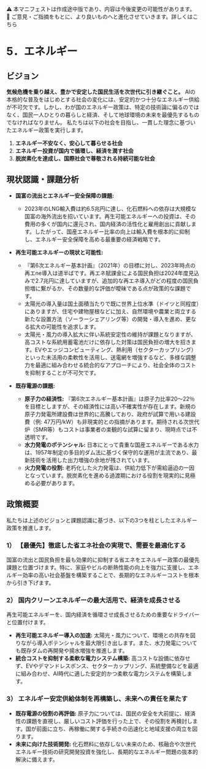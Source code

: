 ⚠️ 本マニフェストは作成途中版であり、内容は今後変更の可能性があります。  
💬 ご意見・ご指摘をもとに、より良いものへと進化させていきます。詳しくはこちら

# 5．エネルギー

## ビジョン

**気候危機を乗り越え、豊かで安定した国民生活を次世代に引き継ぐこと。**
AIの本格的な普及をはじめとする社会の変化には、安定的かつ十分なエネルギー供給が不可欠です。しかし、わが国のエネルギー政策は、特定の技術論に偏るのではなく、国民一人ひとりの暮らしと経済、そして地球環境の未来を最優先するものでなければなりません。
私たちは以下の社会を目指し、一貫した理念に基づいたエネルギー政策を実行します。

1.  **エネルギー不安なく、安心して暮らせる社会**
2.  **エネルギー投資が国内で循環し、経済を潤す社会**
3.  **脱炭素化を達成し、国際社会で尊敬される持続可能な社会**

## 現状認識・課題分析

*   **国富の流出とエネルギー安全保障の課題:**
    *   2023年のLNG輸入費は約6.5兆円に達し、化石燃料への依存は大規模な国富の海外流出を招いています。再生可能エネルギーへの投資は、その費用の多くが国内に還元され、国内経済の活性化と雇用創出に貢献します。したがって、国産エネルギー比率の向上は輸入費を根本的に抑制し、エネルギー安全保障を高める最重要の経済戦略です。

*   **再生可能エネルギーの現状と可能性:**
    *   『第6次エネルギー基本計画』（2021年）の目標に対し、2023年時点の再エne導入は道半ばです。再エネ賦課金による国民負担は2024年度見込みで2.7兆円に達していますが、追加的な再エネ導入がどの程度の国民負担増に繋がるか、その数量的な評価が曖昧である点が政策的な課題です。
    *   太陽光の導入量は国土面積当たりで既に世界上位水準（ドイツと同程度）にありますが、住宅や建物屋根などに加え、自然環境や農業と両立する新たな設置方法（ソーラーシェアリング等）の開発・導入を進め、更なる拡大の可能性を追求します。
    *   太陽光・風力の導入拡大に伴い系統安定性の維持が課題となりますが、高コストな系統用蓄電池だけに依存した対策は国民負担の増大を招きます。EVやエッジコンピューティング、熱利用（セクターカップリング）といった未活用の柔軟性を活用し、送電網を増強するなど、多様な調整力を最適に組み合わせる統合的なアプローチにより、社会全体のコストを抑制することが不可欠です。

*   **既存電源の課題:**
    *   **原子力の経済性:** 『第6次エネルギー基本計画』は原子力比率20〜22％を目標としますが、その経済性には高い不確実性が存在します。新規の原子力発電所建設費は世界的に高騰しており、政府が試算で用いる建設費（例: 47万円/kW）も非現実的との指摘があります。期待される次世代炉（SMR等）もコストは事業者の楽観的な試算に留まり、現時点では不透明です。
    *   **水力発電のポテンシャル:** 日本にとって貴重な国産エネルギーである水力は、1957年制定の多目的ダム法に基づく保守的な運用が主流であり、最新技術を活用した出力増強の余地が残されています。
    *   **火力発電の役割:** 老朽化した火力発電は、供給力低下が需給逼迫の一因となっています。脱炭素化を進める過渡期における役割を現実的に見極める必要があります。

## 政策概要

私たちは上述のビジョンと課題認識に基づき、以下の3つを柱としたエネルギー政策を推進します。

### 1） 【最優先】徹底した省エネ社会の実現で、需要を最適化する
国富の流出と国民負担を最も効果的に抑制する省エネをエネルギー政策の最優先課題と位置づけます。特に、家庭やビルの断熱性能の向上を強力に支援し、エネルギー効率の高い社会基盤を構築することで、長期的なエネルギーコストを根本から引き下げます。

### 2） 国内クリーンエネルギーの最大活用で、経済を成長させる
再生可能エネルギーを、国内経済を循環させ成長させるための重要なドライバーと位置付けます。
*   **再生可能エネルギー導入の加速:** 太陽光・風力について、環境との共存を図りながら導入ポテンシャルを最大限引き出します。また、水力発電についても既存ダムの再開発や揚水増強を推進します。
*   **統合コストを抑制する柔軟な電力システム構築:** 高コストな設備に依存せず、EVやデマンドレスポンス、セクターカップリング、系統整備などを最適に組み合わせ、AI時代に適した安定的かつ柔軟な電力システムを構築します。

### 3） エネルギー安定供給体制を再構築し、未来への責任を果たす
*   **既存電源の役割の再評価:** 原子力については、国民の安全を大前提に、経済性の課題を直視し、厳しいコスト評価を行った上で、その役割を再検討します。国が前面に立ち、再稼働に関する手続きの迅速化と地域支援の両立を図ります。
*   **未来に向けた技術開発:** 化石燃料に依存しない未来のため、核融合や次世代エネルギー技術の研究開発投資を強化し、長期的なエネルギー問題の抜本的解決に備えます。